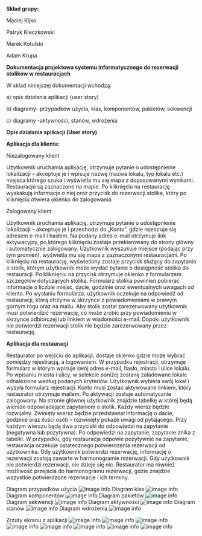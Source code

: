 <b>Skład grupy:</b>
<p>Maciej Kijko</p>
<p>Patryk Kleczkowski</p>
<p>Marek Kotulski</p>
<p>Adam Krupa</p>


<b>
Dokumentacja projektowa
systemu informatycznego do rezerwacji stolików w restauracjach
</b>








W skład niniejszej dokumentacji wchodzą:
    <p>a) opis działania aplikacji (user story)</p>
    <p>b) diagramy-  przypadków użycia, klas, komponentów, pakietów, sekwencji</p>
    <p>c) diagramy -aktywności, stanów, wdrożenia</p>







<p><b>Opis działania aplikacji (User story)</b></p>
<b>Aplikacja dla klienta:</b>
<p></p>
<p>Niezalogowany klient</p>
Użytkownik uruchamia aplikację, otrzymuje pytanie o udostępnienie lokalizacji – akceptuje je i wpisuje nazwę (nazwa lokalu, typ lokalu etc.) miejsca którego szuka i wyświetla mu się mapa z dopasowanymi wynikami. Restauracje są zaznaczone na mapie. Po kliknięciu na restaurację wyskakują informacje o niej oraz przycisk do rezerwacji stolika, który po kliknięciu otwiera okienko do zalogowania.

<p></p>
<p>Zalogowany klient</p>
Użytkownik uruchamia aplikację, otrzymuje pytanie o udostępnienie lokalizacji – akceptuje je i przechodzi do „Konto”, gdzie rejestruje się adresem e-mail i hasłem. Na podany adres e-mail otrzymuje link aktywacyjny, po którego kliknięciu zostaje przekierowany do strony główny i automatycznie zalogowany.
Użytkownik wyszukuje miejsce (podając przy tym promień), wyświetla mu się mapa z zaznaczonymi restauracjami. Po kliknięciu na restaurację, wyświetlony zostaje przycisk służący do zapytania o stolik, którym użytkownik może wysłać pytanie o dostępność stolika do restauracji. Po kliknięciu na przycisk otrzymuje okienko z formularzem szczegółów dotyczących stolika. Formularz stolika powinien pobierać informacje o liczbie miejsc, dacie, godzinie oraz ewentualnych uwagach od klienta. Po wysłaniu formularza, użytkownik oczekuje na odpowiedź od restauracji, którą otrzyma w skrzynce z powiadomieniami w prawym górnym rogu oraz na mailu. Aby stolik został zarezerwowany użytkownik musi potwierdzić rezerwację, co może zrobić przy powiadomieniu w skrzynce odbiorczej lub linkiem w wiadomości e-mail. Dopóki użytkownik nie potwierdzi rezerwacji stolik nie będzie zarezerwowany przez restaurację.

<p></p>
<p><b>Aplikacja dla restauracji</b></p>

Restaurator po wejściu do aplikacji, dostaje okienko gdzie może wybrać pomiędzy rejestracją, a logowaniem. W przypadku rejestracji, otrzymuje formularz w którym wpisuje swój adres e-mail, hasło, miasto i ulice lokalu. Po wpisaniu miasta i ulicy, w selekcie poniżej zostaną załadowane lokale odnalezione według podanych kryteriów. Użytkownik wybiera swój lokal i wysyła formularz rejestracji. Konto musi zostać aktywowane linkiem, który restaurator otrzymuje mailem. Po aktywacji zostaje automatycznie zalogowany.
Na stronie głównej użytkownik znajdzie tabelkę w której będą wiersze odpowiadające zapytaniom o stolik. Każdy wiersz będzie rozwijalny. Zwinięty wiersz będzie przedstawiał informację o dacie, godzinie oraz ilości osób – rozwinięty pokaże uwagi od pytającego. Przy każdym wierszu będą dwa przyciski do odpowiedzi na zapytanie (negatywna lub pozytywna). Po odpowiedzi na zapytanie, zapytanie znika z tabelki. W przypadku, gdy restauracja odpowie pozytywnie na zapytanie, restauracja oczekuje ostatecznego potwierdzenia rezerwacji od użytkownika. Gdy użytkownik potwierdzi rezerwację, informację o rezerwacji zostają zawarte w harmonogramie rezerwacji. Gdy użytkownik nie potwierdzi rezerwacji, nie dzieje się nic. Restaurator ma również możliwość przejścia do harmonogramu rezerwacji, gdzie znajdzie wszystkie potwierdzone rezerwacje i ich terminy.

Diagram przypadków użycia
![image info](img/use-cases.png)
Diagram klas
![image info](img/classes.png)
Diagram komponentów
![image info](img/components.png)
Diagram pakietów
![image info](img/packages.png)
Diagram sekwencji
![image info](img/seq.png)
Diagram aktywności
![image info](img/activities.png)
Diagram stanów
![image info](img/states.png)
Diagram wdrożenia
![image info](img/deploy.png)

Zrzuty ekranu z aplikacji
![image info](img/1.JPG)
![image info](img/2.JPG)
![image info](img/3.JPG)
![image info](img/4.JPG)
![image info](img/5.JPG)
![image info](img/6.JPG)
![image info](img/7.JPG)
![image info](img/8.JPG)




